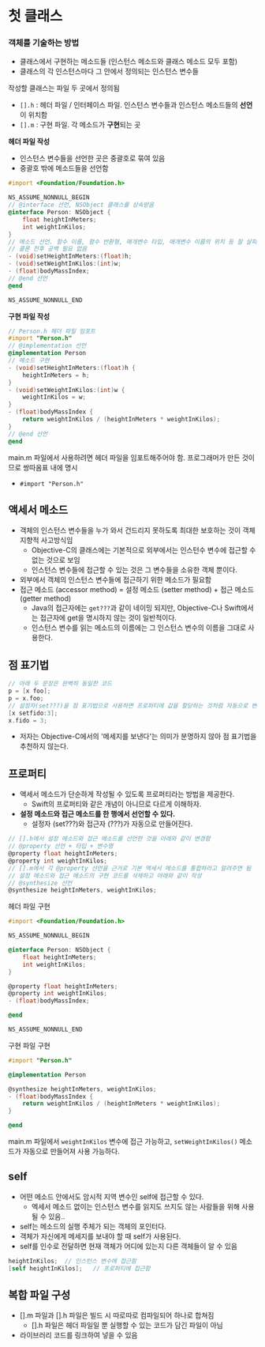 # 첫 클래스

### 객체를 기술하는 방법

- 클래스에서 구현하는 메소드들 (인스턴스 메소드와 클래스 메소드 모두 포함)
- 클래스의 각 인스턴스마다 그 안에서 정의되는 인스턴스 변수들

작성할 클래스는 파일 두 곳에서 정의됨

- `[].h` : 헤더 파일 / 인터페이스 파일. 인스턴스 변수들과 인스턴스 메소드들의 **선언**이 위치함
- `[].m` : 구현 파일. 각 메소드가 **구현**되는 곳

**헤더 파일 작성**

- 인스턴스 변수들을 선언한 곳은 중괄호로 묶여 있음
- 중괄호 밖에 메소드들을 선언함

```objective-c
#import <Foundation/Foundation.h>

NS_ASSUME_NONNULL_BEGIN
// @interface 선언, NSObject 클래스를 상속받음
@interface Person: NSObject {
    float heightInMeters;
    int weightInKilos;
}
// 메소드 선언. 함수 이름, 함수 반환형, 매개변수 타입, 매개변수 이름의 위치 등 잘 살피기
// 콜론 전후 공백 필요 없음
- (void)setHeightInMeters:(float)h;
- (void)setWeightInKilos:(int)w;
- (float)bodyMassIndex;
// @end 선언
@end

NS_ASSUME_NONNULL_END
```

**구현 파일 작성**

```objective-c
// Person.h 헤더 파일 임포트
#import "Person.h"
// @implementation 선언
@implementation Person
// 메소드 구현
- (void)setHeightInMeters:(float)h {
    heightInMeters = h;
}
- (void)setWeightInKilos:(int)w {
    weightInKilos = w;
}
- (float)bodyMassIndex {
    return weightInKilos / (heightInMeters * weightInKilos);
}
// @end 선언
@end
```

main.m 파일에서 사용하려면 헤더 파일을 임포트해주어야 함. 프로그래머가 만든 것이므로 쌍따옴표 내에 명시

- `#import "Person.h"`

## 액세서 메소드

- 객체의 인스턴스 변수들을 누가 와서 건드리지 못하도록 최대한 보호하는 것이 객체지향적 사고방식임
  - Objective-C의 클래스에는 기본적으로 외부에서는 인스턴수 변수에 접근할 수 없는 것으로 보임
  - 인스턴스 변수들에 접근할 수 있는 것은 그 변수들을 소유한 객체 뿐이다.
- 외부에서 객체의 인스턴스 변수들에 접근하기 위한 메소드가 필요함
- 접근 메소드 (accessor method) = 설정 메소드 (setter method) + 접근 메소드 (getter method)
  - Java의 접근자에는 `get???`과 같이 네이밍 되지만, Objective-C나 Swift에서는 접근자에 get을 명시하지 않는 것이 일반적이다.
  - 인스턴스 변수를 읽는 메소드의 이름에는 그 인스턴스 변수의 이름을 그대로 사용한다.

## 점 표기법

```objective-c
// 아래 두 문장은 완벽히 동일한 코드
p = [x foo];
p = x.foo;
// 설정자(set???)을 점 표기법으로 사용하면 프로퍼티에 값을 할당하는 것처럼 자동으로 변환되는 듯
[x setfido:3];
x.fido = 3;
```

- 저자는 Objective-C에서의 '메세지를 보낸다'는 의미가 분명하지 않아 점 표기법을 추천하지 않는다.

## 프로퍼티

- 액세서 메소드가 단순하게 작성될 수 있도록 프로퍼티라는 방법을 제공한다.
  - Swift의 프로퍼티와 같은 개념이 아니므로 다르게 이해하자.
- **설정 메소드와 접근 메소드를 한 행에서 선언할 수 있다.**
  - 설정자 (set???)와 접근자 (???)가 자동으로 만들어진다.

```objective-c
// [].h에서 설정 메소드와 접근 메소드를 선언한 것을 아래와 같이 변경함
// @property 선언 + 타입 + 변수명
@property float heightInMeters;
@property int weightInKilos;
// [].m에서 각 @property 선언을 근거로 기본 액세서 메소드를 통합하라고 알려주면 됨
// 설정 메소드와 접근 메소드의 구현 코드를 삭제하고 아래와 같이 작성
// @synthesize 선언
@synthesize heightInMeters, weightInKilos;
```

헤더 파일 구현

```objective-c
#import <Foundation/Foundation.h>

NS_ASSUME_NONNULL_BEGIN

@interface Person: NSObject {
    float heightInMeters;
    int weightInKilos;
}

@property float heightInMeters;
@property int weightInKilos;
- (float)bodyMassIndex;

@end

NS_ASSUME_NONNULL_END
```

구현 파일 구현

```objective-c
#import "Person.h"

@implementation Person

@synthesize heightInMeters, weightInKilos;
- (float)bodyMassIndex {
    return weightInKilos / (heightInMeters * weightInKilos);
}

@end
```

main.m 파일에서 `weightInKilos` 변수에 접근 가능하고, `setWeightInKilos()` 메소드가 자동으로 만들어져 사용 가능하다.

## self

- 어떤 메소드 안에서도 암시적 지역 변수인 self에 접근할 수 있다.
  - 엑세서 메소드 없이는 인스턴스 변수를 읽지도 쓰지도 않는 사람들을 위해 사용될 수 있음..
- self는 메소드의 실행 주체가 되는 객체의 포인터다.
- 객체가 자신에게 메세지를 보내야 할 때 self가 사용된다.
- self를 인수로 전달하면 현재 객체가 어디에 있는지 다른 객체들이 알 수 있음

```objective-c
heightInKilos;	// 인스턴스 변수에 접근함
[self heightInKilos];	// 프로퍼티에 접근함
```

## 복합 파일 구성

- [].m 파일과 [].h 파일은 빌드 시 따로따로 컴파일되어 하나로 합쳐짐
  - [].h 파일은 헤더 파일일 뿐 실행할 수 있는 코드가 담긴 파일이 아님
- 라이브러리 코드를 링크하여 넣을 수 있음
